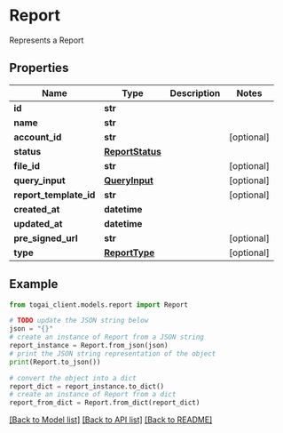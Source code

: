 # Report

Represents a Report

## Properties

Name | Type | Description | Notes
------------ | ------------- | ------------- | -------------
**id** | **str** |  | 
**name** | **str** |  | 
**account_id** | **str** |  | [optional] 
**status** | [**ReportStatus**](ReportStatus.md) |  | 
**file_id** | **str** |  | [optional] 
**query_input** | [**QueryInput**](QueryInput.md) |  | [optional] 
**report_template_id** | **str** |  | [optional] 
**created_at** | **datetime** |  | 
**updated_at** | **datetime** |  | 
**pre_signed_url** | **str** |  | [optional] 
**type** | [**ReportType**](ReportType.md) |  | [optional] 

## Example

```python
from togai_client.models.report import Report

# TODO update the JSON string below
json = "{}"
# create an instance of Report from a JSON string
report_instance = Report.from_json(json)
# print the JSON string representation of the object
print(Report.to_json())

# convert the object into a dict
report_dict = report_instance.to_dict()
# create an instance of Report from a dict
report_from_dict = Report.from_dict(report_dict)
```
[[Back to Model list]](../README.md#documentation-for-models) [[Back to API list]](../README.md#documentation-for-api-endpoints) [[Back to README]](../README.md)


